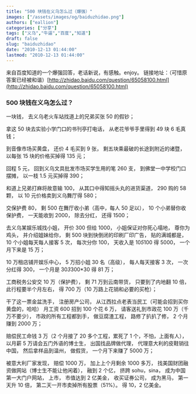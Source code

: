 ```yaml
---
title: "500 块钱在义乌怎么过（爆强）"
images: ["/assets/images/og/baiduzhidao.png"]
authors: ["eallion"]
categories: ["分享"]
tags: ["义乌","牛逼","百度","知道"]
draft: false
slug: "baiduzhidao"
date: "2010-12-13 01:44:00"
lastmod: "2010-12-13 01:44:00"
---
```


来自百度知道的一个爆强回答，老话新说，有感触。enjoy。
 链接地址：（可惜原答案已经被和谐）[http://zhidao.baidu.com/question/65058100.html](http://zhidao.baidu.com/question/65058100.html)
<h3>500 块钱在义乌怎么过？</h3>
一块钱，
去义乌老火车站找道上的兄弟买张 50 的假钞；

 拿这 50 块去实验小学门口的书刊亭打电话，
从老花爷爷手里得到 49 块 6 毛真钱；

 到音像市场买黄盘，
还价 4 毛买到 9 张，
剩五块乘最破的长途到附近的诸暨，
以每张 15 块的价格买掉得 135 元；

 回程 5 元，
回到义乌文具批发市场买学生用的笔 260 支，
到佛堂一中学校门口摆摊，
以一枝 1.5 元买掉得 390；

 和道上兄弟打麻将故意输 100，
从其口中得知摇头丸的进货渠道，
290 购的 58 颗，
以 10 元价格卖到义乌舞厅得 580；

 交保护费 80，
剩 500 在舞厅收小弟（高中，每人 50 足以），
10 个小弟替你收保护费，
一天能收到 2000，
除去分红，
还得 1500；

 去义乌某娱乐城找小姐，
开价 300 但给 1000，
小姐保证对你死心塌地，
尊你为鸡头，
并介绍姐妹给你，
剩 500 块到快倒闭的印刷厂印广告，
贴的满城都是，
10 个小姐每天每人接客 5 次，
每次分你 100，
天收入是 10*5*100 得 5000，
一个月下来是 15 万；

 10 万租店铺开娱乐中心，
5 万招小姐 30 名（高级），
每人每天接客 3 次，
一次分红得 300，
一个月是 30*3*300*30 得 81 万；

 工商税务公安交 10 万（保护费），
剩 71 万到云南带货，
只要到了内地翻 10 倍，
此行程要半个月左右，
得 700 万（10 万路上花销和必要的买枪）；

 干了这一票金盆洗手，
注册房产公司，
从江西拉点老表当民工（可能会招到买你黄盘的，哈哈）
月工资 600 招到 100 个花 6 万，
请客送礼到市政花 100 万（千万不要少），
市政的所有工程都到手，
做豆腐渣工程，
路修了扒扒了修，
2 个月赚到 2000 万；

 赔偿民工命钱 3 万（2 个月接了 20 多个工程，累死了 1 个，不怕，上面有人），
以月薪 5 万请会五门外语的博士生，
出国找品牌做代理，
代理意大利的皮鞋销往中国，
然后拿样品到温州，
做假货，
一个月下来赚了 5000 万；

 被意大利厂家发现，
赔偿 1000 万，
加上上个月剩余 1000 多万，
找美国财团融资做网站（博士生不能让他闲着），
融到 2 个亿，
挤跨 sohu，sina，
成为中国第一大门户网站，
上市，
市值达到 2 亿美金，
收买证券公司，
成为黑马，
第一天升 10 倍，
第二天一开市卖掉所有股票（51%）。
得 10，2 亿美金。
